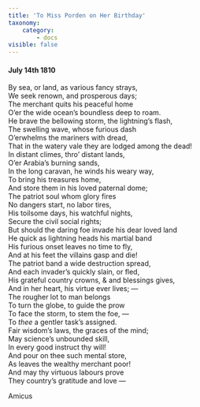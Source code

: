 ```yaml
---
title: 'To Miss Porden on Her Birthday'
taxonomy:
    category:
        - docs
visible: false
---
```


#### July 14th 1810  
  
By sea, or land, as various fancy strays,  
We seek renown, and prosperous days;  
The merchant quits his peaceful home  
O’er the wide ocean’s boundless deep to roam.  
He brave the bellowing storm, the lightning’s flash,  
The swelling wave, whose furious dash  
O’erwhelms the mariners with dread,  
That in the watery vale they are lodged among the dead!  
In distant climes, thro’ distant lands,  
O’er Arabia’s burning sands,  
In the long caravan, he winds his weary way,  
To bring his treasures home,  
And store them in his loved paternal dome;  
The patriot soul whom glory fires  
No dangers start, no labor tires,  
His toilsome days, his watchful nights,  
Secure the civil social rights;  
But should the daring foe invade his dear loved land  
He quick as lightning heads his martial band  
His furious onset leaves no time to fly,  
And at his feet the villains gasp and die!  
The patriot band a wide destruction spread,  
And each invader’s quickly slain, or fled,  
His grateful country crowns, & and blessings gives,  
And in her heart, his virtue ever lives; —  
The rougher lot to man belongs  
To turn the globe, to guide the prow  
To face the storm, to stem the foe, —  
To *thee* a gentler task’s assigned.  
Fair wisdom’s laws, the graces of the mind;  
May science’s unbounded skill,  
In every good instruct thy will!  
And pour on thee such mental store,  
As leaves the wealthy merchant poor!  
And may thy virtuous labours prove  
They country’s gratitude and love —  
  
Amicus  